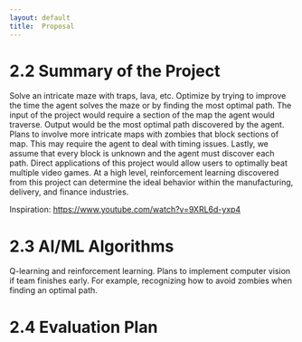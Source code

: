 ```yaml
---
layout: default
title:  Proposal
---
```


# 2.2 Summary of the Project
Solve an intricate maze with traps, lava, etc. Optimize by trying to improve the time the agent solves the maze or by finding the most optimal path. The input of the project would require a section of the map the agent would traverse. Output would be the most optimal path discovered by the agent. Plans to involve more intricate maps with zombies that block sections of map. This may require the agent to deal with timing issues. Lastly, we assume that every block is unknown and the agent must discover each path. Direct applications of this project would allow users to optimally beat multiple video games. At a high level, reinforcement learning discovered from this project can determine the ideal behavior within the manufacturing, delivery, and finance industries. 

Inspiration: https://www.youtube.com/watch?v=9XRL6d-yxp4

# 2.3 AI/ML Algorithms
Q-learning and reinforcement learning. Plans to implement computer vision if team finishes early. For example, recognizing how to avoid zombies when finding an optimal path. 

# 2.4 Evaluation Plan
